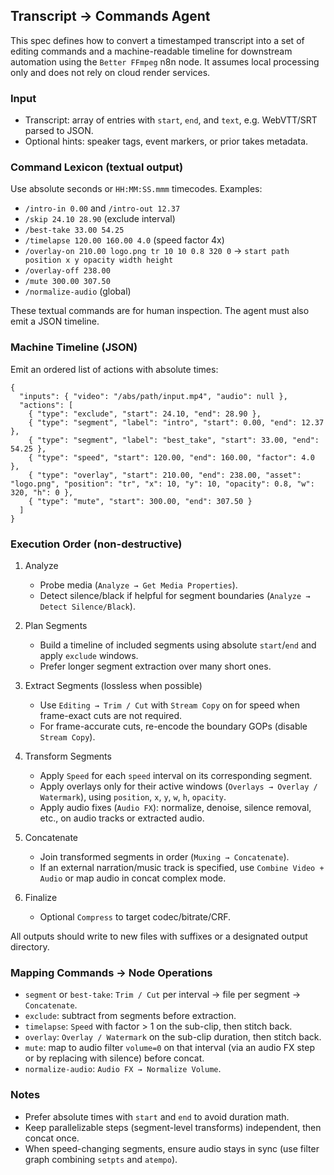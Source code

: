## Transcript → Commands Agent

This spec defines how to convert a timestamped transcript into a set of editing commands and a machine-readable timeline for downstream automation using the `Better FFmpeg` n8n node. It assumes local processing only and does not rely on cloud render services.

### Input
- Transcript: array of entries with `start`, `end`, and `text`, e.g. WebVTT/SRT parsed to JSON.
- Optional hints: speaker tags, event markers, or prior takes metadata.

### Command Lexicon (textual output)
Use absolute seconds or `HH:MM:SS.mmm` timecodes. Examples:
- `/intro-in 0.00` and `/intro-out 12.37`
- `/skip 24.10 28.90` (exclude interval)
- `/best-take 33.00 54.25`
- `/timelapse 120.00 160.00 4.0` (speed factor 4x)
- `/overlay-on 210.00 logo.png tr 10 10 0.8 320 0` → `start path position x y opacity width height`
- `/overlay-off 238.00`
- `/mute 300.00 307.50`
- `/normalize-audio` (global)

These textual commands are for human inspection. The agent must also emit a JSON timeline.

### Machine Timeline (JSON)
Emit an ordered list of actions with absolute times:
```
{
  "inputs": { "video": "/abs/path/input.mp4", "audio": null },
  "actions": [
    { "type": "exclude", "start": 24.10, "end": 28.90 },
    { "type": "segment", "label": "intro", "start": 0.00, "end": 12.37 },
    { "type": "segment", "label": "best_take", "start": 33.00, "end": 54.25 },
    { "type": "speed", "start": 120.00, "end": 160.00, "factor": 4.0 },
    { "type": "overlay", "start": 210.00, "end": 238.00, "asset": "logo.png", "position": "tr", "x": 10, "y": 10, "opacity": 0.8, "w": 320, "h": 0 },
    { "type": "mute", "start": 300.00, "end": 307.50 }
  ]
}
```

### Execution Order (non-destructive)
1) Analyze
   - Probe media (`Analyze → Get Media Properties`).
   - Detect silence/black if helpful for segment boundaries (`Analyze → Detect Silence/Black`).

2) Plan Segments
   - Build a timeline of included segments using absolute `start`/`end` and apply `exclude` windows.
   - Prefer longer segment extraction over many short ones.

3) Extract Segments (lossless when possible)
   - Use `Editing → Trim / Cut` with `Stream Copy` on for speed when frame-exact cuts are not required.
   - For frame-accurate cuts, re-encode the boundary GOPs (disable `Stream Copy`).

4) Transform Segments
   - Apply `Speed` for each `speed` interval on its corresponding segment.
   - Apply overlays only for their active windows (`Overlays → Overlay / Watermark`), using `position`, `x`, `y`, `w`, `h`, `opacity`.
   - Apply audio fixes (`Audio FX`): normalize, denoise, silence removal, etc., on audio tracks or extracted audio.

5) Concatenate
   - Join transformed segments in order (`Muxing → Concatenate`).
   - If an external narration/music track is specified, use `Combine Video + Audio` or map audio in concat complex mode.

6) Finalize
   - Optional `Compress` to target codec/bitrate/CRF.

All outputs should write to new files with suffixes or a designated output directory.

### Mapping Commands → Node Operations
- `segment` or `best-take`: `Trim / Cut` per interval → file per segment → `Concatenate`.
- `exclude`: subtract from segments before extraction.
- `timelapse`: `Speed` with factor > 1 on the sub-clip, then stitch back.
- `overlay`: `Overlay / Watermark` on the sub-clip duration, then stitch back.
- `mute`: map to audio filter `volume=0` on that interval (via an audio FX step or by replacing with silence) before concat.
- `normalize-audio`: `Audio FX → Normalize Volume`.

### Notes
- Prefer absolute times with `start` and `end` to avoid duration math.
- Keep parallelizable steps (segment-level transforms) independent, then concat once.
- When speed-changing segments, ensure audio stays in sync (use filter graph combining `setpts` and `atempo`).


